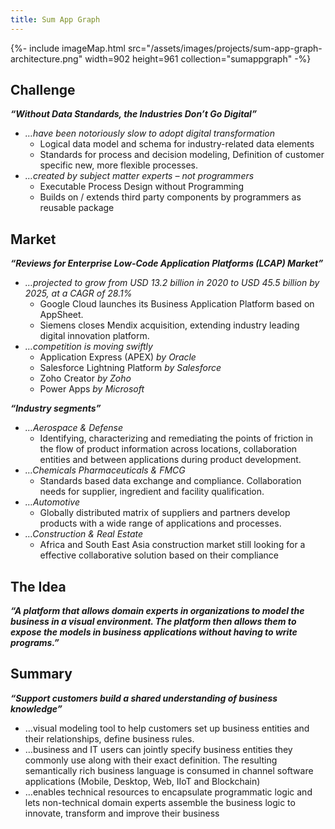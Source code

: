 ```yaml
---
title: Sum App Graph
---
```


{%- include imageMap.html src="/assets/images/projects/sum-app-graph-architecture.png" width=902 height=961 collection="sumappgraph" -%}

## Challenge
***“Without Data Standards, the Industries Don’t Go Digital”***

* *…have been notoriously slow to adopt digital transformation*
  - Logical data model and schema for industry-related data elements
  - Standards for process and decision modeling, Definition of customer specific new, more flexible processes.
* *…created by subject matter experts – not programmers*
  - Executable Process Design without Programming
  - Builds on / extends third party components by programmers as reusable package

## Market
***“Reviews for Enterprise Low-Code Application Platforms (LCAP) Market”***

* *…projected to grow from USD 13.2 billion in 2020 to USD 45.5 billion by 2025, at a CAGR of 28.1%*
  - Google Cloud launches its Business Application Platform based on AppSheet.
  - Siemens closes Mendix acquisition, extending industry leading digital innovation platform.
* *…competition is moving swiftly*
  - Application Express (APEX) *by Oracle*
  - Salesforce Lightning Platform *by Salesforce*
  - Zoho Creator *by Zoho*
  - Power Apps *by Microsoft*

***“Industry segments”***

* *…Aerospace & Defense*
  - Identifying, characterizing and remediating the points of friction in the flow of product information across locations, collaboration entities and between applications during product development.
* *…Chemicals Pharmaceuticals & FMCG*
  - Standards based data exchange and compliance. Collaboration needs for supplier, ingredient and facility qualification.
* *…Automotive*
  - Globally distributed matrix of suppliers and partners develop products with a wide range of applications and processes.
* *…Construction & Real Estate*
  - Africa and South East Asia construction market still looking for a effective collaborative solution based on their compliance

## The Idea
***“A platform that allows domain experts in organizations to model the business in a visual environment. The platform then allows them to expose the models in business applications without having to write programs.”***

## Summary
***“Support customers build a shared understanding of business knowledge”***

* …visual modeling tool to help customers set up business entities and their relationships, define business rules.
* …business and IT users can jointly specify business entities they commonly use along with their exact definition. The resulting semantically rich business language is consumed in channel software applications (Mobile, Desktop, Web, IIoT and Blockchain)
* …enables technical resources to encapsulate programmatic logic and lets non-technical domain experts assemble the business logic to innovate, transform and improve their business